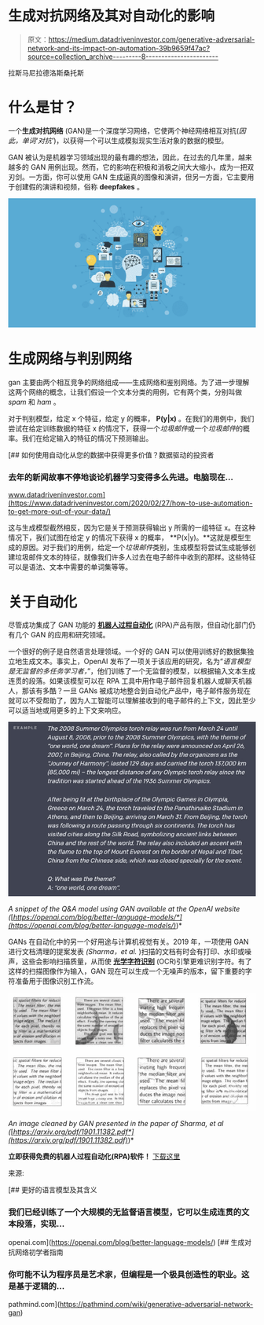 # 生成对抗网络及其对自动化的影响

> 原文：<https://medium.datadriveninvestor.com/generative-adversarial-network-and-its-impact-on-automation-39b9659f47ac?source=collection_archive---------8----------------------->

拉斯马尼拉德洛斯桑托斯

# **什么是甘？**

一个**生成对抗网络** (GAN)是一个深度学习网络，它使两个神经网络相互对抗(*因此，单词‘对抗’*)，以获得一个可以生成模拟现实生活对象的数据的模型。

GAN 被认为是机器学习领域出现的最有趣的想法，因此，在过去的几年里，越来越多的 GAN 用例出现。然而，它的影响在积极和消极之间大大缩小，成为一把双刃剑。一方面，你可以使用 GAN 生成逼真的图像和演讲，但另一方面，它主要用于创建假的演讲和视频，俗称 **deepfakes** 。

![](img/40e337455fc8889a1e200082c2162753.png)

# **生成网络与判别网络**

gan 主要由两个相互竞争的网络组成——生成网络和鉴别网络。为了进一步理解这两个网络的概念，让我们假设一个文本分类的用例，它有两个类，分别叫做 *spam* 和 *ham* 。

对于判别模型，给定 x 个特征，给定 y 的概率， **P(y|x)** 。在我们的用例中，我们尝试在给定训练数据的特征 x 的情况下，获得一个*垃圾邮件*或一个*垃圾邮件*的概率。我们在给定输入的特征的情况下预测输出。

[](https://www.datadriveninvestor.com/2020/02/27/how-to-use-automation-to-get-more-out-of-your-data/) [## 如何使用自动化从您的数据中获得更多价值？数据驱动的投资者

### 去年的新闻故事不停地谈论机器学习变得多么先进。电脑现在…

www.datadriveninvestor.com](https://www.datadriveninvestor.com/2020/02/27/how-to-use-automation-to-get-more-out-of-your-data/) 

这与生成模型截然相反，因为它是关于预测获得输出 y 所需的一组特征 x。在这种情况下，我们试图在给定 y 的情况下获得 x 的概率， **P(x|y)。**这就是模型生成的原因。对于我们的用例，给定一个*垃圾邮件*类别，生成模型将尝试生成能够创建垃圾邮件文本的特征，就像我们许多人过去在电子邮件中收到的那样。这些特征可以是语法、文本中需要的单词集等等。

# **关于自动化**

尽管成功集成了 GAN 功能的 [**机器人过程自动化**](https://blog.raxsuite.com/best-automation-practices-to-be-ready-for-the-future-of-work/) (RPA)产品有限，但自动化部门仍有几个 GAN 的应用和研究领域。

一个很好的例子是自然语言处理领域。一个好的 GAN 可以使用训练好的数据集独立地生成文本。事实上，OpenAI 发布了一项关于该应用的研究，名为“*语言模型是无监督的多任务学习者，*”，他们训练了一个无监督的模型，以根据输入文本生成连贯的段落。如果该模型可以在 RPA 工具中用作电子邮件回复机器人或聊天机器人，那该有多酷？一旦 GANs 被成功地整合到自动化产品中，电子邮件服务现在就可以不受帮助了，因为人工智能可以理解接收到的电子邮件的上下文，因此至少可以适当地或用更多的上下文来响应。

![](img/d46736a5e7c360ae3b5bc773211f11ee.png)

*A snippet of the Q&A model using GAN available at the OpenAI website (*[*https://openai.com/blog/better-language-models/*](https://openai.com/blog/better-language-models/)*)*

GANs 在自动化中的另一个好用途与计算机视觉有关。2019 年，一项使用 GAN 进行文档清理的提案发表 *(Sharma，et al.* )扫描的文档有时会有打印、水印或噪声，这些会影响扫描质量，从而使 [**光学字符识别**](https://medium.com/datadriveninvestor/why-ocr-93c898bb0cb4) (OCR)引擎更难识别字符。有了这样的扫描图像作为输入，GAN 现在可以生成一个无噪声的版本，留下重要的字符准备用于图像识别工作流。

![](img/9e9e6e6dde1ff50b2b54685d38f2f135.png)

*An image cleaned by GAN presented in the paper of Sharma, et al (*[*https://arxiv.org/pdf/1901.11382.pdf*](https://arxiv.org/pdf/1901.11382.pdf)*)*

**立即获得免费的机器人过程自动化(RPA)软件！** [下载这里](https://www.raxsuite.com/freedownload?utm_source=Medium%20Post&utm_medium=medium&utm_campaign=medium_footer)

来源:

[](https://openai.com/blog/better-language-models/) [## 更好的语言模型及其含义

### 我们已经训练了一个大规模的无监督语言模型，它可以生成连贯的文本段落，实现…

openai.com](https://openai.com/blog/better-language-models/) [](https://pathmind.com/wiki/generative-adversarial-network-gan) [## 生成对抗网络初学者指南

### 你可能不认为程序员是艺术家，但编程是一个极具创造性的职业。这是基于逻辑的…

pathmind.com](https://pathmind.com/wiki/generative-adversarial-network-gan)